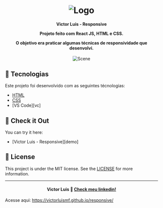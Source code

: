 <h1 align="center">
    <img alt="Logo" src="https://ik.imagekit.io/victorluismf/readme-github_DAZtazEcH.png?updatedAt=1638816851491" />
    <br>
</h1>

<h4 align="center">
  <p>Victor Luis - Responsive</p>
  
  <p>Projeto feito com React JS, HTML e CSS.</p>

  <p>O objetivo era praticar algumas técnicas de responsividade que desenvolvi.</p>
  
</h4>

<p align="center">
  <img alt="Scene" src="https://ik.imagekit.io/victorluismf/Responsive-Image_WFBc3gkCGQ.png?updatedAt=1638817419464">
</p>

## :rocket: Tecnologias

Este projeto foi desenvolvido com as seguintes técnologias:

- [HTML](https://developer.mozilla.org/pt-BR/docs/Web/HTML)
- [CSS](https://developer.mozilla.org/pt-BR/docs/Web/CSS)
- [VS Code][vc]

## :eyes: Check it Out

You can try it here:

- [Victor Luis - Responsive][demo]

## :memo: License

This project is under the MIT license. See the [LICENSE](https://github.com/rafaelmartins92/portfolio/blob/master/LICENSE) for more information.

---

<h4 align="center">
    Victor Luis 👋 <a href="https://www.linkedin.com/in/victorluismf/" target="_blank">Check meu linkedin!</a>
</h4>

Acesse aqui: https://victorluismf.github.io/responsive/
